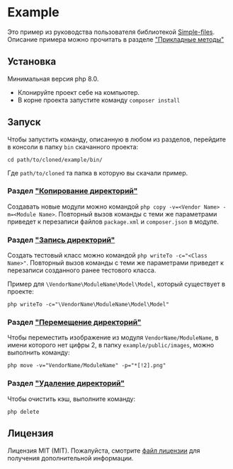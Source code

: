 # Example

Это пример из руководства пользователя
библиотекой [Simple-files](https://github.com/vinogradsoft/simple-files). Описание примера можно прочитать в
разделе ["Прикладные методы"](https://github.com/vinogradsoft/simple-files/blob/master/docs/guide-ru/applied-methods.md)

## Установка

Минимальная версия php 8.0.

- Клонируйте проект себе на компьютер.
- В корне проекта запустите команду ``` composer install ```

## Запуск

Чтобы запустить команду, описанную в любом из разделов, перейдите в консоли в папку `bin` скачанного проекта:

```
cd path/to/cloned/example/bin/
```

Где `path/to/cloned` та папка в которую вы скачали пример.

### Раздел ["Копирование директорий"](https://github.com/vinogradsoft/simple-files/blob/master/docs/guide-ru/copying-directories.md)

Создавать новые модули можно командой `php copy -v=<Vendor Name> -m=<Module Name>`.
Повторный вызов команды с теми же параметрами приведет к перезаписи файлов `package.xml` и `composer.json` в модуле.

### Раздел ["Запись директорий"](https://github.com/vinogradsoft/simple-files/blob/master/docs/guide-ru/writing-directories.md)

Создать тестовый класс можно командой `php writeTo -c="<Сlass Name>"`.
Повторный вызов команды с теми же параметрами приведет к перезаписи созданного ранее тестового класса.

Пример для `\VendorName\ModuleName\Model\Model`, который существует в проекте:

```
php writeTo -c="\VendorName\ModuleName\Model\Model"
```

### Раздел ["Перемещение директорий"](https://github.com/vinogradsoft/simple-files/blob/master/docs/guide-ru/moving-directories.md)

Чтобы переместить изображение из модуля `VendorName/ModuleName`, в имени которого нет цифры 2, в папку
`example/public/images`, можно выполнить команду:

```
php move -v="VendorName/ModuleName" -p="*[!2].png"
```

### Раздел ["Удаление директорий"](https://github.com/vinogradsoft/simple-files/blob/master/docs/guide-ru/removing-directories.md)

Чтобы очистить кэш, выполните команду:

```
php delete
```

## Лицензия

Лицензия MIT (MIT). Пожалуйста, смотрите [файл лицензии](LICENSE) для получения дополнительной информации.